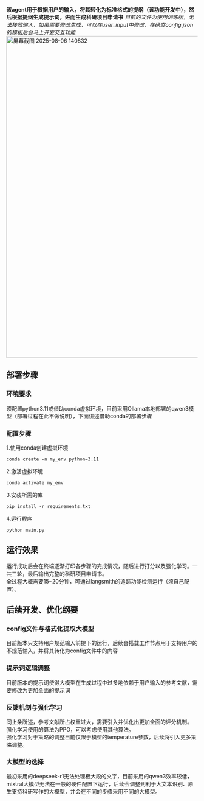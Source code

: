 **该agent用于根据用户的输入，将其转化为标准格式的提纲（该功能开发中），然后根据提纲生成提示词，进而生成科研项目申请书**
*目前的文件为使用训练版，无法接收输入，如果需要修改生成，可以在user_input中修改，在确立config.json的模板后会马上开发交互功能*
<img width="688" height="845" alt="屏幕截图 2025-08-06 140832" src="https://github.com/user-attachments/assets/70285672-d289-43e2-80c2-fb0c530327b1" />
## 部署步骤
### 环境要求
须配置python3.11或借助conda虚拟环境，目前采用Ollama本地部署的qwen3模型（部署过程在此不做说明），下面讲述借助conda的部署步骤
### 配置步骤
1.使用conda创建虚拟环境

    conda create -n my_env python=3.11
2.激活虚拟环境

    conda activate my_env
3.安装所需的库

    pip install -r requirements.txt
4.运行程序

    python main.py
## 运行效果
运行成功后会在终端逐渐打印各步骤的完成情况，随后进行打分以及强化学习。一共三轮，最后输出完整的科研项目申请书。  
全过程大概需要15~20分钟，可通过langsmith的追踪功能检测运行（须自己配置）。  
## 后续开发、优化纲要
### config文件与格式化提取大模型
目前版本只支持用户规范输入前提下的运行，后续会搭载工作节点用于支持用户的不规范输入，并将其转化为config文件中的内容   
### 提示词逻辑调整
目前版本的提示词使得大模型在生成过程中过多地依赖于用户输入的参考文献，需要修改为更加全面的提示词   
### 反馈机制与强化学习
同上条所述，参考文献所占权重过大，需要引入并优化出更加全面的评分机制。   
强化学习使用的算法为PPO，可以考虑使用其他算法。   
强化学习对于策略的调整目前仅限于模型的temperature参数，后续将引入更多策略调整。   
### 大模型的选择
最初采用的deepseek-r1无法处理极大段的文字，目前采用的qwen3效率较低，mixtral大模型无法在一般的硬件配置下运行，后续会调整到利于大文本识别、原生支持科研写作的大模型，并会在不同的步骤采用不同的大模型。   
